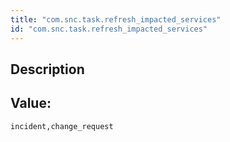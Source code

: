 ```yaml
---
title: "com.snc.task.refresh_impacted_services"
id: "com.snc.task.refresh_impacted_services"
---
```

## Description



## Value: 
```
incident,change_request
```